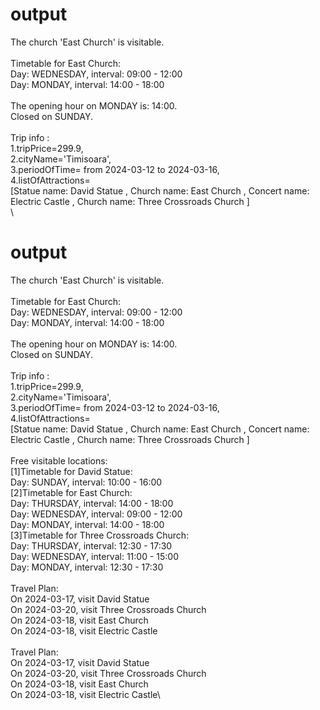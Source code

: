 # output
The church 'East Church' is visitable.\
\
Timetable for East Church:\
Day: WEDNESDAY, interval: 09:00 - 12:00\
Day: MONDAY, interval: 14:00 - 18:00\
\
The opening hour on MONDAY is: 14:00.\
Closed on SUNDAY.\
\
Trip info :\
1.tripPrice=299.9,\
2.cityName='Timisoara',\
3.periodOfTime= from 2024-03-12 to 2024-03-16,\
4.listOfAttractions=\
[Statue name: David Statue
, Church name: East Church
, Concert name: Electric Castle
, Church name: Three Crossroads Church
]\
\
# output
The church 'East Church' is visitable.\
\
Timetable for East Church:\
Day: WEDNESDAY, interval: 09:00 - 12:00\
Day: MONDAY, interval: 14:00 - 18:00\
\
The opening hour on MONDAY is: 14:00.\
Closed on SUNDAY.\
\
Trip info :\
1.tripPrice=299.9,\
2.cityName='Timisoara',\
3.periodOfTime= from 2024-03-12 to 2024-03-16,\
4.listOfAttractions=\
[Statue name: David Statue
, Church name: East Church
, Concert name: Electric Castle
, Church name: Three Crossroads Church
]\
\
Free visitable locations:\
[1]Timetable for David Statue:\
Day: SUNDAY, interval: 10:00 - 16:00\
[2]Timetable for East Church:\
Day: THURSDAY, interval: 14:00 - 18:00\
Day: WEDNESDAY, interval: 09:00 - 12:00\
Day: MONDAY, interval: 14:00 - 18:00\
[3]Timetable for Three Crossroads Church:\
Day: THURSDAY, interval: 12:30 - 17:30\
Day: WEDNESDAY, interval: 11:00 - 15:00\
Day: MONDAY, interval: 12:30 - 17:30\
\
Travel Plan:\
On 2024-03-17, visit David Statue\
On 2024-03-20, visit Three Crossroads Church\
On 2024-03-18, visit East Church\
On 2024-03-18, visit Electric Castle\
\
Travel Plan:\
On 2024-03-17, visit David Statue\
On 2024-03-20, visit Three Crossroads Church\
On 2024-03-18, visit East Church\
On 2024-03-18, visit Electric Castle\
